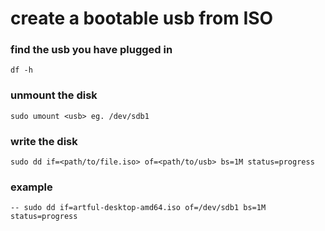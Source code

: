 # create a bootable usb from ISO


### find the usb you have plugged in
```
df -h
```

### unmount the disk
```
sudo umount <usb> eg. /dev/sdb1
```

### write the disk
```
sudo dd if=<path/to/file.iso> of=<path/to/usb> bs=1M status=progress
```

### example
```
-- sudo dd if=artful-desktop-amd64.iso of=/dev/sdb1 bs=1M status=progress
```
